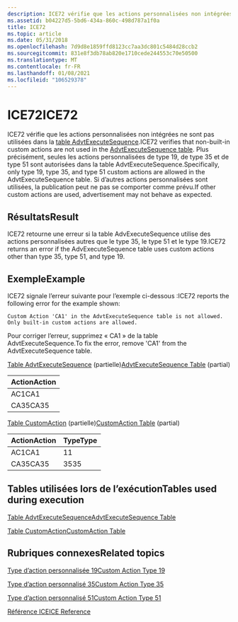 ```yaml
---
description: ICE72 vérifie que les actions personnalisées non intégrées ne sont pas utilisées dans la table AdvtExecuteSequence.
ms.assetid: b04227d5-5bd6-434a-860c-498d787a1f0a
title: ICE72
ms.topic: article
ms.date: 05/31/2018
ms.openlocfilehash: 7d9d8e1859ffd8123cc7aa3dc801c5484d28ccb2
ms.sourcegitcommit: 831e8f3db78ab820e1710cede244553c70e50500
ms.translationtype: MT
ms.contentlocale: fr-FR
ms.lasthandoff: 01/08/2021
ms.locfileid: "106529378"
---
```

# <a name="ice72"></a><span data-ttu-id="24ce8-103">ICE72</span><span class="sxs-lookup"><span data-stu-id="24ce8-103">ICE72</span></span>

<span data-ttu-id="24ce8-104">ICE72 vérifie que les actions personnalisées non intégrées ne sont pas utilisées dans la [table AdvtExecuteSequence](advtexecutesequence-table.md).</span><span class="sxs-lookup"><span data-stu-id="24ce8-104">ICE72 verifies that non-built-in custom actions are not used in the [AdvtExecuteSequence table](advtexecutesequence-table.md).</span></span> <span data-ttu-id="24ce8-105">Plus précisément, seules les actions personnalisées de type 19, de type 35 et de type 51 sont autorisées dans la table AdvtExecuteSequence.</span><span class="sxs-lookup"><span data-stu-id="24ce8-105">Specifically, only type 19, type 35, and type 51 custom actions are allowed in the AdvtExecuteSequence table.</span></span> <span data-ttu-id="24ce8-106">Si d’autres actions personnalisées sont utilisées, la publication peut ne pas se comporter comme prévu.</span><span class="sxs-lookup"><span data-stu-id="24ce8-106">If other custom actions are used, advertisement may not behave as expected.</span></span>

## <a name="result"></a><span data-ttu-id="24ce8-107">Résultats</span><span class="sxs-lookup"><span data-stu-id="24ce8-107">Result</span></span>

<span data-ttu-id="24ce8-108">ICE72 retourne une erreur si la table AdvExecuteSequence utilise des actions personnalisées autres que le type 35, le type 51 et le type 19.</span><span class="sxs-lookup"><span data-stu-id="24ce8-108">ICE72 returns an error if the AdvExecuteSequence table uses custom actions other than type 35, type 51, and type 19.</span></span>

## <a name="example"></a><span data-ttu-id="24ce8-109">Exemple</span><span class="sxs-lookup"><span data-stu-id="24ce8-109">Example</span></span>

<span data-ttu-id="24ce8-110">ICE72 signale l’erreur suivante pour l’exemple ci-dessous :</span><span class="sxs-lookup"><span data-stu-id="24ce8-110">ICE72 reports the following error for the example shown:</span></span>

``` syntax
Custom Action 'CA1' in the AdvtExecuteSequence table is not allowed. Only built-in custom actions are allowed.
```

<span data-ttu-id="24ce8-111">Pour corriger l’erreur, supprimez « CA1 » de la table AdvtExecuteSequence.</span><span class="sxs-lookup"><span data-stu-id="24ce8-111">To fix the error, remove 'CA1' from the AdvtExecuteSequence table.</span></span>

<span data-ttu-id="24ce8-112">[Table AdvtExecuteSequence](advtexecutesequence-table.md) (partielle)</span><span class="sxs-lookup"><span data-stu-id="24ce8-112">[AdvtExecuteSequence Table](advtexecutesequence-table.md) (partial)</span></span>



| <span data-ttu-id="24ce8-113">Action</span><span class="sxs-lookup"><span data-stu-id="24ce8-113">Action</span></span> |
|--------|
| <span data-ttu-id="24ce8-114">AC1</span><span class="sxs-lookup"><span data-stu-id="24ce8-114">CA1</span></span>    |
| <span data-ttu-id="24ce8-115">CA35</span><span class="sxs-lookup"><span data-stu-id="24ce8-115">CA35</span></span>   |



 

<span data-ttu-id="24ce8-116">[Table CustomAction](customaction-table.md) (partielle)</span><span class="sxs-lookup"><span data-stu-id="24ce8-116">[CustomAction Table](customaction-table.md) (partial)</span></span>



| <span data-ttu-id="24ce8-117">Action</span><span class="sxs-lookup"><span data-stu-id="24ce8-117">Action</span></span> | <span data-ttu-id="24ce8-118">Type</span><span class="sxs-lookup"><span data-stu-id="24ce8-118">Type</span></span> |
|--------|------|
| <span data-ttu-id="24ce8-119">AC1</span><span class="sxs-lookup"><span data-stu-id="24ce8-119">CA1</span></span>    | <span data-ttu-id="24ce8-120">1</span><span class="sxs-lookup"><span data-stu-id="24ce8-120">1</span></span>    |
| <span data-ttu-id="24ce8-121">CA35</span><span class="sxs-lookup"><span data-stu-id="24ce8-121">CA35</span></span>   | <span data-ttu-id="24ce8-122">35</span><span class="sxs-lookup"><span data-stu-id="24ce8-122">35</span></span>   |



 

## <a name="tables-used-during-execution"></a><span data-ttu-id="24ce8-123">Tables utilisées lors de l’exécution</span><span class="sxs-lookup"><span data-stu-id="24ce8-123">Tables used during execution</span></span>

[<span data-ttu-id="24ce8-124">Table AdvtExecuteSequence</span><span class="sxs-lookup"><span data-stu-id="24ce8-124">AdvtExecuteSequence Table</span></span>](advtexecutesequence-table.md)

[<span data-ttu-id="24ce8-125">Table CustomAction</span><span class="sxs-lookup"><span data-stu-id="24ce8-125">CustomAction Table</span></span>](customaction-table.md)

## <a name="related-topics"></a><span data-ttu-id="24ce8-126">Rubriques connexes</span><span class="sxs-lookup"><span data-stu-id="24ce8-126">Related topics</span></span>

<dl> <dt>

[<span data-ttu-id="24ce8-127">Type d’action personnalisée 19</span><span class="sxs-lookup"><span data-stu-id="24ce8-127">Custom Action Type 19</span></span>](custom-action-type-19.md)
</dt> <dt>

[<span data-ttu-id="24ce8-128">Type d’action personnalisé 35</span><span class="sxs-lookup"><span data-stu-id="24ce8-128">Custom Action Type 35</span></span>](custom-action-type-35.md)
</dt> <dt>

[<span data-ttu-id="24ce8-129">Type d’action personnalisé 51</span><span class="sxs-lookup"><span data-stu-id="24ce8-129">Custom Action Type 51</span></span>](custom-action-type-51.md)
</dt> <dt>

[<span data-ttu-id="24ce8-130">Référence ICE</span><span class="sxs-lookup"><span data-stu-id="24ce8-130">ICE Reference</span></span>](ice-reference.md)
</dt> </dl>

 

 



